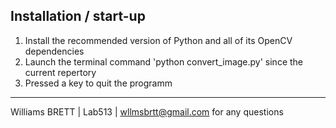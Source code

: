 Installation / start-up
----------------------------
1. Install the recommended version of Python and all of its OpenCV dependencies
2. Launch the terminal command 'python convert_image.py' since the current repertory
3. Pressed a key to quit the programm

------------------------------------------------------------------------------------------------------------------------------------------
Williams BRETT | Lab513 | wllmsbrtt@gmail.com for any questions
